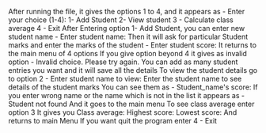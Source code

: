 After running the file, it gives the options 1 to 4, and it appears as - Enter your choice (1-4): 
1- Add Student
2- View student
3 - Calculate class average
4 - Exit
After Entering option 1- Add Student, you can enter new student name - Enter student name:
Then it will ask for particular Student marks and enter the marks of the student - Enter student score: 
It returns to the main menu of 4 options
If you give option beyond 4 it gives as invalid option - Invalid choice. Please try again.
You can add as many student entries you want and it will save all the details
To view the student details go to option 2 - Enter student name to view:
Enter the student name to see details of the student marks
You can see them as - Student_name's score:
If you enter wrong name or the name which is not in the list it appears as - Student not found
And it goes to the main menu
To see class average enter option 3
It gives you 
Class average:
Highest score: 
Lowest score: 
And returns to main Menu
If you want quit the program enter 4 - Exit
